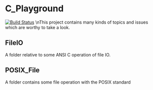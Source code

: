 # C_Playground

[![Build Status](https://travis-ci.org/MeowDada/C_Playground.svg?branch=master)](https://travis-ci.org/MeowDada/C_Playground)
\nThis project contains many kinds of topics and issues which are worthy to take a look.

## FileIO
A folder relative to some ANSI C operation of file IO.

## POSIX_File
A folder contains some file operation with the POSIX standard
